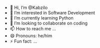 - 👋 Hi, I’m @Kabzilo
- 👀 I’m interested in Software Development
- 🌱 I’m currently learning Python
- 💞️ I’m looking to collaborate on coding 
- 📫 How to reach me ...
- 😄 Pronouns: he/him
- ⚡ Fun fact: ...

<!---
Kabzilo/Kabzilo is a ✨ special ✨ repository because its `README.md` (this file) appears on your GitHub profile.
You can click the Preview link to take a look at your changes.
--->
